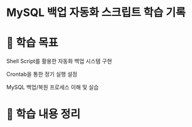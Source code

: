 # MySQL 백업 자동화 스크립트 학습 기록

# 📌 학습 목표
Shell Script를 활용한 자동화 백업 시스템 구현

Crontab을 통한 정기 실행 설정

MySQL 백업/복원 프로세스 이해 및 실습

# 🔧 학습 내용 정리
